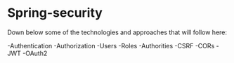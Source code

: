 # Spring-security
Down below some of the technologies and approaches that will follow here:

-Authentication
-Authorization
-Users
-Roles
-Authorities
-CSRF
-CORs
-JWT
-OAuth2
